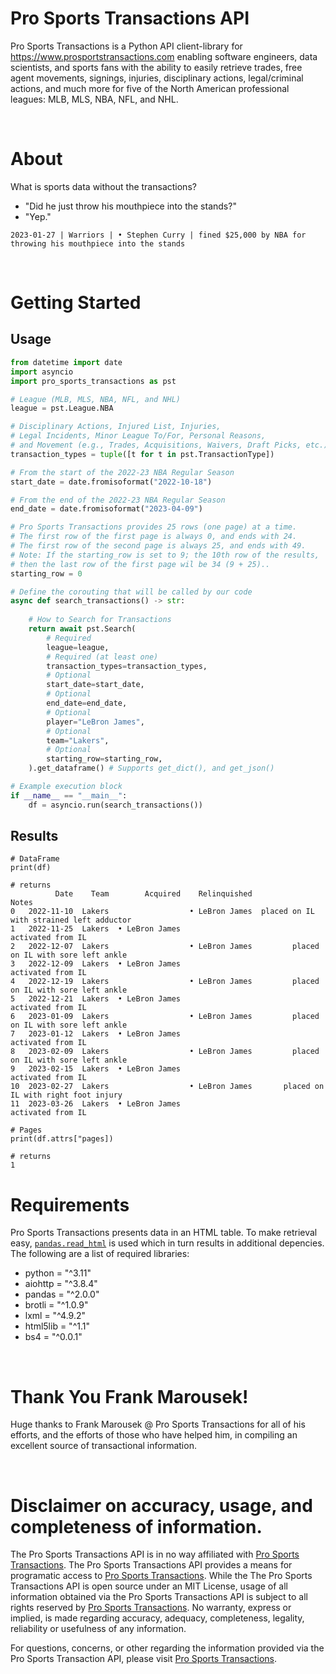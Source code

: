 Pro Sports Transactions API
===============

Pro Sports Transactions is a Python API client-library for https://www.prosportstransactions.com enabling software engineers, data scientists, and sports fans with the ability to easily retrieve trades, free agent movements, signings, injuries, disciplinary actions, legal/criminal actions, and much more for five of the North American professional leagues: MLB, MLS, NBA, NFL, and NHL.

&nbsp;
# About
What is sports data without the transactions?
- "Did he just throw his mouthpiece into the stands?"
- "Yep."

`2023-01-27	| Warriors | • Stephen Curry | fined $25,000 by NBA for throwing his mouthpiece into the stands`
  
&nbsp;
# Getting Started
## Usage
```python
from datetime import date
import asyncio
import pro_sports_transactions as pst

# League (MLB, MLS, NBA, NFL, and NHL)
league = pst.League.NBA

# Disciplinary Actions, Injured List, Injuries,
# Legal Incidents, Minor League To/For, Personal Reasons,
# and Movement (e.g., Trades, Acquisitions, Waivers, Draft Picks, etc.)
transaction_types = tuple([t for t in pst.TransactionType])

# From the start of the 2022-23 NBA Regular Season
start_date = date.fromisoformat("2022-10-18")

# From the end of the 2022-23 NBA Regular Season
end_date = date.fromisoformat("2023-04-09")

# Pro Sports Transactions provides 25 rows (one page) at a time.
# The first row of the first page is always 0, and ends with 24.
# The first row of the second page is always 25, and ends with 49.
# Note: If the starting_row is set to 9; the 10th row of the results,
# then the last row of the first page wil be 34 (9 + 25)..
starting_row = 0

# Define the corouting that will be called by our code
async def search_transactions() -> str:
    
    # How to Search for Transactions
    return await pst.Search(
        # Required
        league=league, 
        # Required (at least one)
        transaction_types=transaction_types,
        # Optional
        start_date=start_date, 
        # Optional
        end_date=end_date,
        # Optional
        player="LeBron James",
        # Optional
        team="Lakers",
        # Optional
        starting_row=starting_row,
    ).get_dataframe() # Supports get_dict(), and get_json()

# Example execution block
if __name__ == "__main__":
    df = asyncio.run(search_transactions())
```
## Results
```
# DataFrame
print(df)

# returns
          Date    Team        Acquired    Relinquished                                     Notes
0   2022-11-10  Lakers                  • LeBron James  placed on IL with strained left adductor
1   2022-11-25  Lakers  • LeBron James                                         activated from IL
2   2022-12-07  Lakers                  • LeBron James         placed on IL with sore left ankle
3   2022-12-09  Lakers  • LeBron James                                         activated from IL
4   2022-12-19  Lakers                  • LeBron James         placed on IL with sore left ankle
5   2022-12-21  Lakers  • LeBron James                                         activated from IL
6   2023-01-09  Lakers                  • LeBron James         placed on IL with sore left ankle
7   2023-01-12  Lakers  • LeBron James                                         activated from IL
8   2023-02-09  Lakers                  • LeBron James         placed on IL with sore left ankle
9   2023-02-15  Lakers  • LeBron James                                         activated from IL
10  2023-02-27  Lakers                  • LeBron James       placed on IL with right foot injury
11  2023-03-26  Lakers  • LeBron James                                         activated from IL

# Pages
print(df.attrs["pages])

# returns
1

```

# Requirements
Pro Sports Transactions presents data in an HTML table. To make retrieval easy, [`pandas.read_html`](https://pandas.pydata.org/docs/reference/api/pandas.read_html.html) is used which in turn results in additional depencies. The following are a list of required libraries: 
- python = "^3.11"
- aiohttp = "^3.8.4"
- pandas = "^2.0.0"
- brotli = "^1.0.9"
- lxml = "^4.9.2"
- html5lib = "^1.1"
- bs4 = "^0.0.1"

&nbsp;
# Thank You Frank Marousek!
Huge thanks to Frank Marousek @ Pro Sports Transactions for all of his efforts, and the efforts of those who have helped him, in compiling an excellent source of transactional information.
  
&nbsp;
# Disclaimer on accuracy, usage, and completeness of information.
The Pro Sports Transactions API is in no way affiliated with [Pro Sports Transactions](https://www.prosportstransactions.com/). The Pro Sports Transactions API provides a means for programatic access to [Pro Sports Transactions](https://www.prosportstransactions.com/). While the The Pro Sports Transactions API is open source under an MIT License, usage of all information obtained via the Pro Sports Transactions API is subject to all rights reserved by [Pro Sports Transactions](https://www.prosportstransactions.com/). No warranty, express or implied, is made regarding accuracy, adequacy, completeness, legality, reliability or usefulness of any information.

For questions, concerns, or other regarding the information provided via the Pro Sports Transaction API, please visit [Pro Sports Transactions](https://www.prosportstransactions.com/).